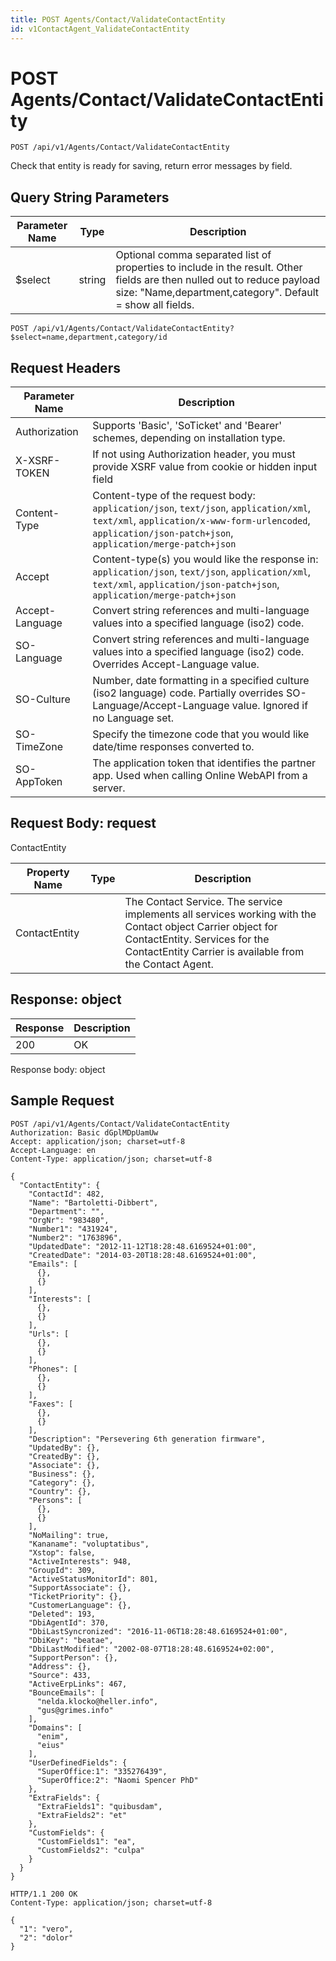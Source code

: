 ```yaml
---
title: POST Agents/Contact/ValidateContactEntity
id: v1ContactAgent_ValidateContactEntity
---
```


# POST Agents/Contact/ValidateContactEntity

```http
POST /api/v1/Agents/Contact/ValidateContactEntity
```

Check that entity is ready for saving, return error messages by field.







## Query String Parameters

| Parameter Name | Type |  Description |
|----------------|------|--------------|
| $select | string |  Optional comma separated list of properties to include in the result. Other fields are then nulled out to reduce payload size: "Name,department,category". Default = show all fields. |

```http
POST /api/v1/Agents/Contact/ValidateContactEntity?$select=name,department,category/id
```


## Request Headers

| Parameter Name | Description |
|----------------|-------------|
| Authorization  | Supports 'Basic', 'SoTicket' and 'Bearer' schemes, depending on installation type. |
| X-XSRF-TOKEN   | If not using Authorization header, you must provide XSRF value from cookie or hidden input field |
| Content-Type | Content-type of the request body: `application/json`, `text/json`, `application/xml`, `text/xml`, `application/x-www-form-urlencoded`, `application/json-patch+json`, `application/merge-patch+json` |
| Accept         | Content-type(s) you would like the response in: `application/json`, `text/json`, `application/xml`, `text/xml`, `application/json-patch+json`, `application/merge-patch+json` |
| Accept-Language | Convert string references and multi-language values into a specified language (iso2) code. |
| SO-Language | Convert string references and multi-language values into a specified language (iso2) code. Overrides Accept-Language value. |
| SO-Culture | Number, date formatting in a specified culture (iso2 language) code. Partially overrides SO-Language/Accept-Language value. Ignored if no Language set. |
| SO-TimeZone | Specify the timezone code that you would like date/time responses converted to. |
| SO-AppToken | The application token that identifies the partner app. Used when calling Online WebAPI from a server. |

## Request Body: request  

ContactEntity 

| Property Name | Type |  Description |
|----------------|------|--------------|
| ContactEntity |  | The Contact Service. The service implements all services working with the Contact object <para /> Carrier object for ContactEntity. Services for the ContactEntity Carrier is available from the <see cref="T:SuperOffice.CRM.Services.IContactAgent">Contact Agent</see>. |


## Response: object



| Response | Description |
|----------------|-------------|
| 200 | OK |

Response body: object


## Sample Request

```http!
POST /api/v1/Agents/Contact/ValidateContactEntity
Authorization: Basic dGplMDpUamUw
Accept: application/json; charset=utf-8
Accept-Language: en
Content-Type: application/json; charset=utf-8

{
  "ContactEntity": {
    "ContactId": 482,
    "Name": "Bartoletti-Dibbert",
    "Department": "",
    "OrgNr": "983480",
    "Number1": "431924",
    "Number2": "1763896",
    "UpdatedDate": "2012-11-12T18:28:48.6169524+01:00",
    "CreatedDate": "2014-03-20T18:28:48.6169524+01:00",
    "Emails": [
      {},
      {}
    ],
    "Interests": [
      {},
      {}
    ],
    "Urls": [
      {},
      {}
    ],
    "Phones": [
      {},
      {}
    ],
    "Faxes": [
      {},
      {}
    ],
    "Description": "Persevering 6th generation firmware",
    "UpdatedBy": {},
    "CreatedBy": {},
    "Associate": {},
    "Business": {},
    "Category": {},
    "Country": {},
    "Persons": [
      {},
      {}
    ],
    "NoMailing": true,
    "Kananame": "voluptatibus",
    "Xstop": false,
    "ActiveInterests": 948,
    "GroupId": 309,
    "ActiveStatusMonitorId": 801,
    "SupportAssociate": {},
    "TicketPriority": {},
    "CustomerLanguage": {},
    "Deleted": 193,
    "DbiAgentId": 370,
    "DbiLastSyncronized": "2016-11-06T18:28:48.6169524+01:00",
    "DbiKey": "beatae",
    "DbiLastModified": "2002-08-07T18:28:48.6169524+02:00",
    "SupportPerson": {},
    "Address": {},
    "Source": 433,
    "ActiveErpLinks": 467,
    "BounceEmails": [
      "nelda.klocko@heller.info",
      "gus@grimes.info"
    ],
    "Domains": [
      "enim",
      "eius"
    ],
    "UserDefinedFields": {
      "SuperOffice:1": "335276439",
      "SuperOffice:2": "Naomi Spencer PhD"
    },
    "ExtraFields": {
      "ExtraFields1": "quibusdam",
      "ExtraFields2": "et"
    },
    "CustomFields": {
      "CustomFields1": "ea",
      "CustomFields2": "culpa"
    }
  }
}
```

```http_
HTTP/1.1 200 OK
Content-Type: application/json; charset=utf-8

{
  "1": "vero",
  "2": "dolor"
}
```